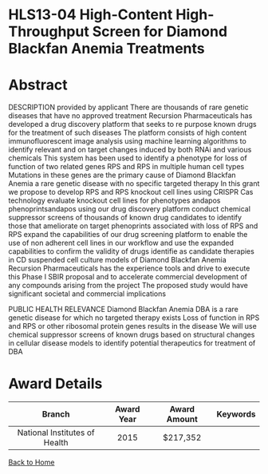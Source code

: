 
HLS13-04 High-Content High-Throughput Screen for Diamond Blackfan Anemia Treatments
===================================================================================

# Abstract


DESCRIPTION  provided by applicant    There are thousands of rare genetic diseases that have no approved treatment  Recursion Pharmaceuticals has developed a drug discovery platform that seeks to re purpose known drugs for the treatment of such diseases  The platform consists of high content immunofluorescent image analysis using machine learning algorithms to identify relevant and on target changes induced by both RNAi and various chemicals  This system has been used to identify a phenotype for loss of function of two related genes  RPS   and RPS   in multiple human cell types  Mutations in these genes are the primary cause of Diamond Blackfan Anemia  a rare genetic disease with no specific targeted therapy  In this grant  we propose to  develop RPS   and RPS   knockout cell lines using CRISPR Cas  technology  evaluate knockout cell lines for phenotypes  andapos phenoprintsandapos   using our drug discovery platform  conduct chemical suppressor screens of thousands of known drug candidates to identify those that  ameliorate on target phenoprints associated with loss of RPS   and RPS    expand the capabilities of our drug screening platform to enable the use of non adherent cell lines in  our workflow and use the expanded capabilities to confirm the validity of drugs identifie as candidate therapies in  CD    suspended cell culture models of Diamond Blackfan Anemia  Recursion Pharmaceuticals has the experience  tools  and drive to execute this Phase I SBIR proposal  and to accelerate commercial development of any compounds arising from the project  The proposed study would have significant societal and commercial implications    
   
PUBLIC HEALTH RELEVANCE  Diamond Blackfan Anemia  DBA  is a rare genetic disease for which no targeted therapy exists  Loss of function in RPS   and RPS    or other ribosomal protein genes  results in the disease  We will use chemical suppressor screens of known drugs  based on structural changes in cellular disease models  to identify potential therapeutics for treatment of DBA  

# Award Details

|Branch|Award Year|Award Amount|Keywords|
| :---: | :---: | :---: | :---: |
|National Institutes of Health|2015|$217,352||
  
  


[Back to Home](https://github.com/chrischow/dod_sbir_awards#2446)